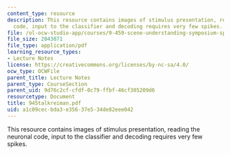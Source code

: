 ```yaml
---
content_type: resource
description: This resource contains images of stimulus presentation, reading the neuronal
  code, input to the classifier and decoding requires very few spikes.
file: /ol-ocw-studio-app/courses/9-459-scene-understanding-symposium-spring-2006/a1c09cecbda3e35637e534de82eee042_945talkreiman.pdf
file_size: 2043071
file_type: application/pdf
learning_resource_types:
- Lecture Notes
license: https://creativecommons.org/licenses/by-nc-sa/4.0/
ocw_type: OCWFile
parent_title: Lecture Notes
parent_type: CourseSection
parent_uid: 9d76c2cf-cfdf-0c79-ffbf-46cf305209d6
resourcetype: Document
title: 945talkreiman.pdf
uid: a1c09cec-bda3-e356-37e5-34de82eee042
---
```

This resource contains images of stimulus presentation, reading the neuronal code, input to the classifier and decoding requires very few spikes.